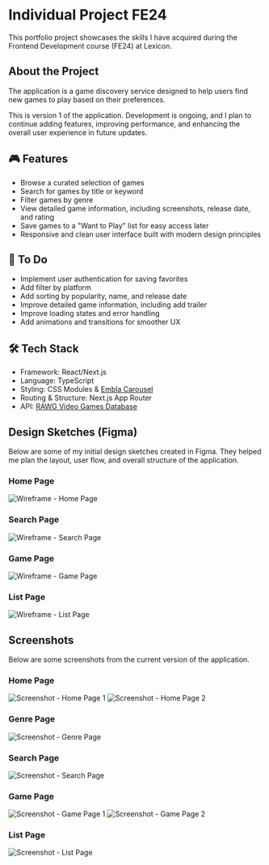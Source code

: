 # Individual Project FE24
This portfolio project showcases the skills I have acquired during the Frontend Development course (FE24) at Lexicon.

## About the Project
The application is a game discovery service designed to help users find new games to play based on their preferences.

This is version 1 of the application. Development is ongoing, and I plan to continue adding features, improving performance, and enhancing the overall user experience in future updates.

## 🎮 Features
* Browse a curated selection of games
* Search for games by title or keyword
* Filter games by genre
* View detailed game information, including screenshots, release date, and rating
* Save games to a "Want to Play" list for easy access later
* Responsive and clean user interface built with modern design principles

## 📝 To Do
* Implement user authentication for saving favorites
* Add filter by platform
* Add sorting by popularity, name, and release date
* Improve detailed game information, including add trailer
* Improve loading states and error handling
* Add animations and transitions for smoother UX

## 🛠️ Tech Stack
* Framework: React/Next.js
* Language: TypeScript
* Styling: CSS Modules & [Embla Carousel](https://www.embla-carousel.com/)
* Routing & Structure: Next.js App Router
* API: [RAWG Video Games Database](https://rawg.io/apidocs)

## Design Sketches (Figma)
Below are some of my initial design sketches created in Figma. They helped me plan the layout, user flow, and overall structure of the application.

### Home Page
![Wireframe - Home Page](./public/wireframes/wireframe-home-page.png)

### Search Page
![Wireframe - Search Page](./public/wireframes/wireframe-search-page.png)

### Game Page
![Wireframe - Game Page](./public/wireframes/wireframe-game-page.png)

### List Page
![Wireframe - List Page](./public/wireframes/wireframe-list-page.png)

## Screenshots
Below are some screenshots from the current version of the application.

### Home Page
![Screenshot - Home Page 1](./public/screenshots/screenshot-home-page-1.png)
![Screenshot - Home Page 2](./public/screenshots/screenshot-home-page-2.png)

### Genre Page
![Screenshot - Genre Page](./public/screenshots/screenshot-genre-page.png)

### Search Page
![Screenshot - Search Page](./public/screenshots/screenshot-search-page.png)

### Game Page
![Screenshot - Game Page 1](./public/screenshots/screenshot-game-page-1.png)
![Screenshot - Game Page 2](./public/screenshots/screenshot-game-page-2.png)

### List Page
![Screenshot - List Page](./public/screenshots/screenshot-list-page.png)
